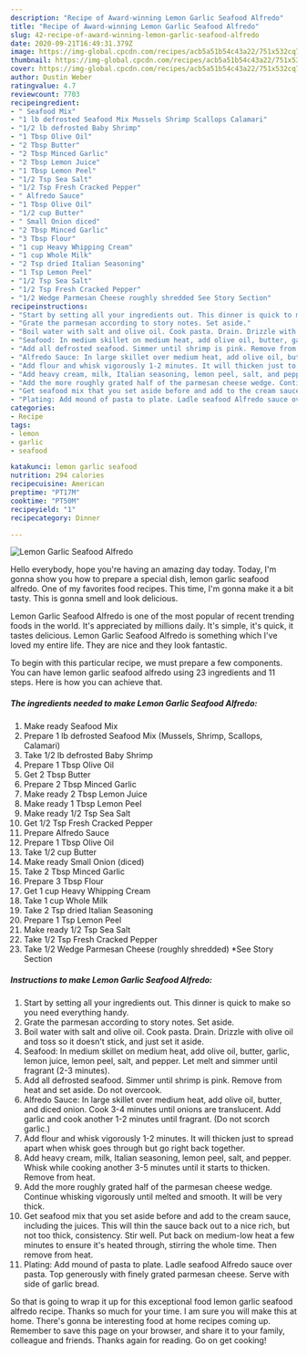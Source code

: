 ```yaml
---
description: "Recipe of Award-winning Lemon Garlic Seafood Alfredo"
title: "Recipe of Award-winning Lemon Garlic Seafood Alfredo"
slug: 42-recipe-of-award-winning-lemon-garlic-seafood-alfredo
date: 2020-09-21T16:49:31.379Z
image: https://img-global.cpcdn.com/recipes/acb5a51b54c43a22/751x532cq70/lemon-garlic-seafood-alfredo-recipe-main-photo.jpg
thumbnail: https://img-global.cpcdn.com/recipes/acb5a51b54c43a22/751x532cq70/lemon-garlic-seafood-alfredo-recipe-main-photo.jpg
cover: https://img-global.cpcdn.com/recipes/acb5a51b54c43a22/751x532cq70/lemon-garlic-seafood-alfredo-recipe-main-photo.jpg
author: Dustin Weber
ratingvalue: 4.7
reviewcount: 7703
recipeingredient:
- " Seafood Mix"
- "1 lb defrosted Seafood Mix Mussels Shrimp Scallops Calamari"
- "1/2 lb defrosted Baby Shrimp"
- "1 Tbsp Olive Oil"
- "2 Tbsp Butter"
- "2 Tbsp Minced Garlic"
- "2 Tbsp Lemon Juice"
- "1 Tbsp Lemon Peel"
- "1/2 Tsp Sea Salt"
- "1/2 Tsp Fresh Cracked Pepper"
- " Alfredo Sauce"
- "1 Tbsp Olive Oil"
- "1/2 cup Butter"
- " Small Onion diced"
- "2 Tbsp Minced Garlic"
- "3 Tbsp Flour"
- "1 cup Heavy Whipping Cream"
- "1 cup Whole Milk"
- "2 Tsp dried Italian Seasoning"
- "1 Tsp Lemon Peel"
- "1/2 Tsp Sea Salt"
- "1/2 Tsp Fresh Cracked Pepper"
- "1/2 Wedge Parmesan Cheese roughly shredded See Story Section"
recipeinstructions:
- "Start by setting all your ingredients out. This dinner is quick to make so you need everything handy."
- "Grate the parmesan according to story notes. Set aside."
- "Boil water with salt and olive oil. Cook pasta. Drain. Drizzle with olive oil and toss so it doesn&#39;t stick, and just set it aside."
- "Seafood: In medium skillet on medium heat, add olive oil, butter, garlic, lemon juice, lemon peel, salt, and pepper. Let melt and simmer until fragrant (2-3 minutes)."
- "Add all defrosted seafood. Simmer until shrimp is pink. Remove from heat and set aside. Do not overcook."
- "Alfredo Sauce: In large skillet over medium heat, add olive oil, butter, and diced onion. Cook 3-4 minutes until onions are translucent. Add garlic and cook another 1-2 minutes until fragrant. (Do not scorch garlic.)"
- "Add flour and whisk vigorously 1-2 minutes. It will thicken just to spread apart when whisk goes through but go right back together."
- "Add heavy cream, milk, Italian seasoning, lemon peel, salt, and pepper. Whisk while cooking another 3-5 minutes until it starts to thicken. Remove from heat."
- "Add the more roughly grated half of the parmesan cheese wedge. Continue whisking vigorously until melted and smooth. It will be very thick."
- "Get seafood mix that you set aside before and add to the cream sauce, including the juices. This will thin the sauce back out to a nice rich, but not too thick, consistency. Stir well. Put back on medium-low heat a few minutes to ensure it&#39;s heated through, stirring the whole time. Then remove from heat."
- "Plating: Add mound of pasta to plate. Ladle seafood Alfredo sauce over pasta. Top generously with finely grated parmesan cheese. Serve with side of garlic bread."
categories:
- Recipe
tags:
- lemon
- garlic
- seafood

katakunci: lemon garlic seafood 
nutrition: 294 calories
recipecuisine: American
preptime: "PT17M"
cooktime: "PT50M"
recipeyield: "1"
recipecategory: Dinner

---
```



![Lemon Garlic Seafood Alfredo](https://img-global.cpcdn.com/recipes/acb5a51b54c43a22/751x532cq70/lemon-garlic-seafood-alfredo-recipe-main-photo.jpg)

Hello everybody, hope you're having an amazing day today. Today, I'm gonna show you how to prepare a special dish, lemon garlic seafood alfredo. One of my favorites food recipes. This time, I'm gonna make it a bit tasty. This is gonna smell and look delicious.

Lemon Garlic Seafood Alfredo is one of the most popular of recent trending foods in the world. It's appreciated by millions daily. It's simple, it's quick, it tastes delicious. Lemon Garlic Seafood Alfredo is something which I've loved my entire life. They are nice and they look fantastic.




To begin with this particular recipe, we must prepare a few components. You can have lemon garlic seafood alfredo using 23 ingredients and 11 steps. Here is how you can achieve that.

<!--inarticleads1-->

##### The ingredients needed to make Lemon Garlic Seafood Alfredo:

1. Make ready  Seafood Mix
1. Prepare 1 lb defrosted Seafood Mix (Mussels, Shrimp, Scallops, Calamari)
1. Take 1/2 lb defrosted Baby Shrimp
1. Prepare 1 Tbsp Olive Oil
1. Get 2 Tbsp Butter
1. Prepare 2 Tbsp Minced Garlic
1. Make ready 2 Tbsp Lemon Juice
1. Make ready 1 Tbsp Lemon Peel
1. Make ready 1/2 Tsp Sea Salt
1. Get 1/2 Tsp Fresh Cracked Pepper
1. Prepare  Alfredo Sauce
1. Prepare 1 Tbsp Olive Oil
1. Take 1/2 cup Butter
1. Make ready  Small Onion (diced)
1. Take 2 Tbsp Minced Garlic
1. Prepare 3 Tbsp Flour
1. Get 1 cup Heavy Whipping Cream
1. Take 1 cup Whole Milk
1. Take 2 Tsp dried Italian Seasoning
1. Prepare 1 Tsp Lemon Peel
1. Make ready 1/2 Tsp Sea Salt
1. Take 1/2 Tsp Fresh Cracked Pepper
1. Take 1/2 Wedge Parmesan Cheese (roughly shredded) *See Story Section




<!--inarticleads2-->

##### Instructions to make Lemon Garlic Seafood Alfredo:

1. Start by setting all your ingredients out. This dinner is quick to make so you need everything handy.
1. Grate the parmesan according to story notes. Set aside.
1. Boil water with salt and olive oil. Cook pasta. Drain. Drizzle with olive oil and toss so it doesn&#39;t stick, and just set it aside.
1. Seafood: In medium skillet on medium heat, add olive oil, butter, garlic, lemon juice, lemon peel, salt, and pepper. Let melt and simmer until fragrant (2-3 minutes).
1. Add all defrosted seafood. Simmer until shrimp is pink. Remove from heat and set aside. Do not overcook.
1. Alfredo Sauce: In large skillet over medium heat, add olive oil, butter, and diced onion. Cook 3-4 minutes until onions are translucent. Add garlic and cook another 1-2 minutes until fragrant. (Do not scorch garlic.)
1. Add flour and whisk vigorously 1-2 minutes. It will thicken just to spread apart when whisk goes through but go right back together.
1. Add heavy cream, milk, Italian seasoning, lemon peel, salt, and pepper. Whisk while cooking another 3-5 minutes until it starts to thicken. Remove from heat.
1. Add the more roughly grated half of the parmesan cheese wedge. Continue whisking vigorously until melted and smooth. It will be very thick.
1. Get seafood mix that you set aside before and add to the cream sauce, including the juices. This will thin the sauce back out to a nice rich, but not too thick, consistency. Stir well. Put back on medium-low heat a few minutes to ensure it&#39;s heated through, stirring the whole time. Then remove from heat.
1. Plating: Add mound of pasta to plate. Ladle seafood Alfredo sauce over pasta. Top generously with finely grated parmesan cheese. Serve with side of garlic bread.




So that is going to wrap it up for this exceptional food lemon garlic seafood alfredo recipe. Thanks so much for your time. I am sure you will make this at home. There's gonna be interesting food at home recipes coming up. Remember to save this page on your browser, and share it to your family, colleague and friends. Thanks again for reading. Go on get cooking!
